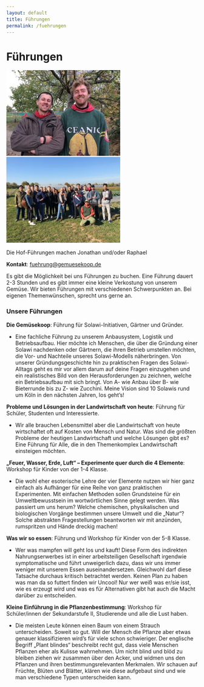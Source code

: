 ```yaml
---
layout: default
title: Führungen
permalink: /fuehrungen
---
```


# Führungen

![Foto Jonathan und Raphael](/assets/images/hoffuehrung1.jpg)
![Gruppenfoto von einer Führung](/assets/images/hoffuehrung2.jpg)

Die Hof-Führungen machen Jonathan und/oder Raphael

__Kontakt__: fuehrung@gemuesekoop.de

Es gibt die Möglichkeit bei uns Führungen zu buchen. Eine Führung dauert 2-3 Stunden und es gibt immer eine kleine Verkostung von unserem Gemüse. Wir bieten Führungen mit verschiedenen Schwerpunkten an. Bei eigenen Themenwünschen, sprecht uns gerne an.

### Unsere Führungen

__Die Gemüsekoop__: Führung für Solawi-Initiativen, Gärtner und Gründer.
* Eine fachliche Führung zu unserem Anbausystem, Logistik und Betriebsaufbau. Hier möchte ich Menschen, die über die Gründung einer Solawi nachdenken oder Gärtnern, die ihren Betrieb umstellen möchten, die Vor- und Nachteile unseres Solawi-Modells näherbringen. Von unserer Gründungsgeschichte hin zu praktischen Fragen des Solawi-Alltags geht es mir vor allem darum auf deine Fragen einzugehen und ein realistisches Bild von den Herausforderungen zu zeichnen, welche ein Betriebsaufbau mit sich bringt. Von A- wie Anbau über B- wie Bieterrunde bis zu Z- wie Zucchini. Meine Vision sind 10 Solawis rund um Köln in den nächsten Jahren, los geht’s!

__Probleme und Lösungen in der Landwirtschaft von heute__: Führung für Schüler, Studenten und Interessierte.
* Wir alle brauchen Lebensmittel aber die Landwirtschaft von heute wirtschaftet oft auf Kosten von Mensch und Natur. Was sind die größten Probleme der heutigen Landwirtschaft und welche Lösungen gibt es? Eine Führung für Alle, die in den Themenkomplex Landwirtschaft einsteigen möchten.

__„Feuer, Wasser, Erde, Luft“ – Experimente quer durch die 4 Elemente__: Workshop für Kinder von der 1-4 Klasse.
* Die wohl eher esoterische Lehre der vier Elemente nutzen wir hier ganz einfach als Aufhänger für eine Reihe von ganz praktischen Experimenten. Mit einfachen Methoden sollen Grundsteine für ein Umweltbewusstsein im wortwörtlichen Sinne gelegt werden. Was passiert um uns herum? Welche chemischen, physikalischen und biologischen Vorgänge bestimmen unsere Umwelt und die „Natur“? Solche abstrakten Fragestellungen beantworten wir mit anzünden, rumspritzen und Hände dreckig machen!

__Was wir so essen__: Führung und Workshop für Kinder von der 5-8 Klasse.
* Wer was mampfen will geht los und kauft! Diese Form des indirekten Nahrungserwerbes ist in einer arbeitsteiligen Gesellschaft irgendwie symptomatische und führt unweigerlich dazu, dass wir uns immer weniger mit unserem Essen auseinandersetzen. Gleichwohl darf diese Tatsache durchaus kritisch betrachtet werden. Keinen Plan zu haben was man da so futtert finden wir Uncool! Nur wer weiß was er/sie isst, wie es erzeugt wird und was es für Alternativen gibt hat auch die Macht darüber zu entscheiden.

__Kleine Einführung in die Pflanzenbestimmung__: Workshop für Schüler/innen der Sekundarstufe II, Studierende und alle die Lust haben.
* Die meisten Leute können einen Baum von einem Strauch unterscheiden. Soweit so gut. Will der Mensch die Pflanze aber etwas genauer klassifizieren wird’s für viele schon schwieriger. Der englische Begriff „Plant blindes“ beschreibt recht gut, dass viele Menschen Pflanzen eher als Kulisse wahrnehmen. Um nicht blind und blöd zu bleiben ziehen wir zusammen über den Acker, und widmen uns den Pflanzen und ihren bestimmungsrelevanten Merkmalen. Wir schauen auf Früchte, Blüten und Blätter, klären wie diese aufgebaut sind und wie man verschiedene Typen unterscheiden kann.